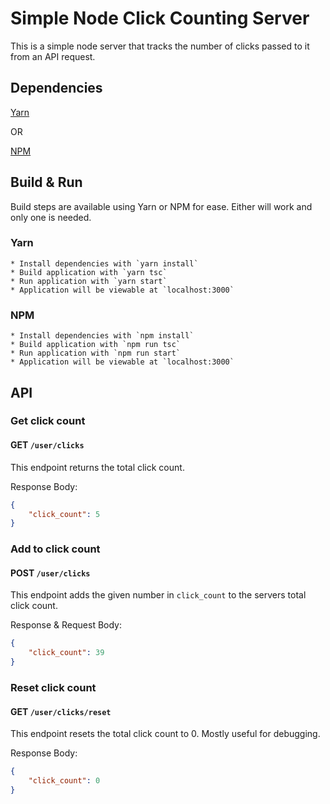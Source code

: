 # Simple Node Click Counting Server
This is a simple node server that tracks the number of clicks passed to it from an API request.

## Dependencies
[Yarn](https://classic.yarnpkg.com/lang/en/docs/install)

OR

[NPM](https://docs.npmjs.com/downloading-and-installing-node-js-and-npm)

## Build & Run
Build steps are available using Yarn or NPM for ease. Either will work and only one is needed.

### Yarn
    * Install dependencies with `yarn install`
    * Build application with `yarn tsc`
    * Run application with `yarn start`
    * Application will be viewable at `localhost:3000`

### NPM
    * Install dependencies with `npm install`
    * Build application with `npm run tsc`
    * Run application with `npm run start`
    * Application will be viewable at `localhost:3000`

## API

### Get click count
#### GET `/user/clicks`
This endpoint returns the total click count.

Response Body:

``` json
{
    "click_count": 5
}
```

### Add to click count
#### POST `/user/clicks`
This endpoint adds the given number in `click_count` to the servers total click count.

Response & Request Body:

``` json
{
    "click_count": 39
}
```


### Reset click count
#### GET `/user/clicks/reset`
This endpoint resets the total click count to 0. Mostly useful for debugging.

Response Body:

``` json
{
    "click_count": 0
}
```
